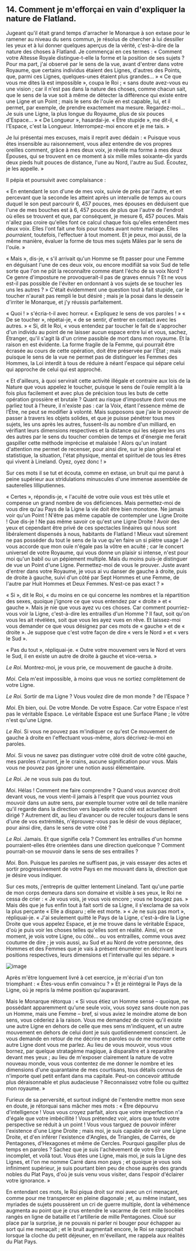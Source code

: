 ## 14. Comment je m'efforçai en vain d'expliquer la nature de Flatland.

Jugeant qu'il était grand temps d'arracher le Monarque à son extase pour le ramener au niveau du sens commun, je résolus de chercher à lui dessiller les yeux et à lui donner quelques aperçus de la vérité, c'est-à-dire de la nature des choses à Flatland. Je commençai en ces termes : « Comment votre Altesse Royale distingue-t-elle la forme et la position de ses sujets ? Pour ma part, j'ai observé par le sens de la vue, avant d'entrer dans votre Royaume, que certains individus étaient des Lignes, d'autres des Points, que, parmi ces Lignes, quelques-unes étaient plus grandes… » « Ce que vous me dites là est impossible », coupa le Roi ; « sans doute avez-vous eu une vision ; car il n'est pas dans la nature des choses, comme chacun sait, que le sens de la vue soit à même de détecter la différence qui existe entre une Ligne et un Point ; mais le sens de l'ouïe en est capable, lui, et il permet, par exemple, de prendre exactement ma mesure. Regardez-moi… Je suis une Ligne, la plus longue du Royaume, plus de six pouces d'Espace… » « De Longueur », hasardai-je. « Être stupide », me dit-il, « l'Espace, c'est la Longueur. Interrompez-moi encore et je me tais. »

Je lui présentai mes excuses, mais il reprit avec dédain : « Puisque vous êtes insensible au raisonnement, vous allez entendre de vos propres oreilles comment, grâce à mes deux voix, je révèle ma forme à mes deux Épouses, qui se trouvent en ce moment à six mille miles soixante-dix yards deux pieds huit pouces de distance, l'une au Nord, l'autre au Sud. Écoutez, je les appelle. »

Il pépia et poursuivit avec complaisance :

« En entendant le son d'une de mes voix, suivie de près par l'autre, et en percevant que la seconde les atteint après un intervalle de temps au cours duquel le son peut parcourir 6, 457 pouces, mes épouses en déduisent que l'une de mes bouches est à 6, 457 pouces de plus que l'autre de l'endroit où elles se trouvent et que, par conséquent, je mesure 6, 457 pouces. Mais n'allez pas croire qu'elles font ce calcul chaque fois qu'elles entendent mes deux voix. Elles l'ont fait une fois pour toutes avant notre mariage. Elles *pourraient*, toutefois, l'effectuer à tout moment. Et je peux, moi aussi, de la même manière, évaluer la forme de tous mes sujets Mâles par le sens de l'ouïe. »

« Mais », dis-je, « s'il arrivait qu'un Homme se fît passer pour une Femme en déguisant l'une de ces deux voix, ou encore modifiât sa voix Sud de telle sorte que l'on ne pût la reconnaître comme étant l'écho de sa voix Nord ? Ce genre d'imposture ne provoquerait-il pas de graves ennuis ? Et ne vous est-il pas possible de l'éviter en ordonnant à vos sujets de se toucher les uns les autres ? » C'était évidemment une question tout à fait stupide, car le toucher n'aurait pas rempli le but désiré ; mais je la posai dans le dessein d'irriter le Monarque, et j'y réussis parfaitement.

« Quoi ! » s'écria-t-il avec horreur. « Expliquez le sens de vos paroles ! » « De se toucher », répétai-je, « de se sentir, d'entrer en contact avec les autres. » « Si, dit le Roi, « vous entendez par toucher le fait de s'approcher d'un individu au point de ne laisser aucun espace entre lui et vous, sachez, Étranger, qu'il s'agit là d'un crime passible de mort dans mon royaume. Et la raison en est évidente. La forme fragile de la Femme, qui pourrait être écrasée au cours de cette opération, doit être préservée par l'État ; mais puisque le sens de la vue ne permet pas de distinguer les Femmes des Hommes, la Loi interdit à tous de réduire à néant l'espace qui sépare celui qui approche de celui qui est approché.

« Et d'ailleurs, à quoi servirait cette activité illégale et contraire aux lois de la Nature que vous appelez le toucher, puisque le sens de l'ouïe remplit à la fois plus facilement et avec plus de précision tous les buts de cette opération grossière et brutale ? Quant au risque d'imposture dont vous me parliez tout à l'heure, il n'existe pas : car la Voix, étant l'essence même de l’Être, ne peut se modifier à volonté. Mais supposons que j'aie le pouvoir de passer à travers les objets solides, et que je puisse pénétrer tous mes sujets, les uns après les autres, fussent-ils au nombre d'un milliard, en vérifiant leurs dimensions respectives et la distance qui les sépare les uns des autres par le sens du toucher combien de temps et d'énergie me ferait gaspiller cette méthode imprécise et malaisée ! Alors qu'un instant d'attention me permet de recenser, pour ainsi dire, sur le plan général et statistique, la situation, l'état physique, mental et spirituel de tous les êtres qui vivent à Lineland. Oyez, oyez donc ! »

Sur ces mots il se tut et écouta, comme en extase, un bruit qui me parut à peine supérieur aux stridulations minuscules d'une immense assemblée de sauterelles lilliputiennes.

« Certes », répondis-je, « l'acuité de votre ouïe vous est très utile et compense un grand nombre de vos déficiences. Mais permettez-moi de vous dire qu'au Pays de la Ligne la vie doit être bien monotone. Ne jamais voir qu'un Point ! N'être pas même capable de contempler une Ligne Droite ! Que dis-je ! Ne pas même savoir ce qu'est une Ligne Droite ! Avoir des yeux et cependant être privé de ces spectacles linéaires qui nous sont libéralement dispensés à nous, habitants de Flatland ! Mieux vaut sûrement ne pas posséder du tout le sens de la vue qu'en faire un si piètre usage ! Je vous accorde que mon ouïe n'égale pas la vôtre en acuité ; car le concert universel de votre Royaume, qui vous donne un plaisir si intense, n'est pour moi qu'un babil ou un pépiement multiple. Mais du moins puis-je distinguer de vue un Point d'une Ligne. Permettez-moi de vous le prouver. Juste avant d'entrer dans votre Royaume, je vous ai vu danser de gauche à droite, puis de droite à gauche, suivi d'un côté par Sept Hommes et une Femme, de l'autre par Huit Hommes et Deux Femmes. N'est-ce pas exact ? »

« Si », dit le Roi, « du moins en ce qui concerne les nombres et la répartition des sexes, quoique j'ignore ce que vous entendez par « droite » et « gauche ». Mais je nie que vous ayez vu ces choses. Car comment pourriez-vous voir la Ligne, c'est-à-dire les entrailles d'un Homme ? Il faut, soit qu'on vous les ait révélées, soit que vous les ayez vues en rêve. Et laissez-moi vous demander ce que vous désignez par ces mots de « gauche » et de « droite ». Je suppose que c'est votre façon de dire « vers le Nord » et « vers le Sud ».

« Pas du tout », répliquai-je. « Outre votre mouvement vers le Nord et vers le Sud, il en existe un autre de droite à gauche et vice-versa. »

*Le Roi*. Montrez-moi, je vous prie, ce mouvement de gauche à droite.

*Moi*. Cela m'est impossible, à moins que vous ne sortiez complètement de votre Ligne.

*Le Roi.* Sortir de ma Ligne ? Vous voulez dire de mon monde ? de l'Espace ?

*Moi*. Eh bien, oui. De votre Monde. De votre Espace. Car votre Espace n'est pas le véritable Espace. Le véritable Espace est une Surface Plane ; le vôtre n'est qu'une Ligne.

*Le Roi*. Si vous ne pouvez pas m'indiquer ce qu'est Ce mouvement de gauche à droite en l'effectuant vous-même, alors décrivez-le-moi en paroles.

*Moi*. Si vous ne savez pas distinguer votre côté droit de votre côté gauche, mes paroles n'auront, je le crains, aucune signification pour vous. Mais vous ne pouvez pas ignorer une notion aussi élémentaire.

*Le Roi*. Je ne vous suis pas du tout.

*Moi*. Hélas ! Comment me faire comprendre ? Quand vous avancez droit devant vous, ne vous vient-il jamais à l'esprit que vous pourriez vous mouvoir dans un autre sens, par exemple tourner votre œil de telle manière qu'il regarde dans la direction vers laquelle votre côté est actuellement dirigé ? Autrement dit, au lieu d'avancer ou de reculer toujours dans le sens d'une de vos extrémités, n'éprouvez-vous pas le désir de vous déplacer, pour ainsi dire, dans le sens de votre côté ?

*Le Roi*. Jamais. Et que signifie cela ? Comment les entrailles d'un homme pourraient-elles être orientées dans une direction quelconque ? Comment pourrait-on se mouvoir dans le sens de ses entrailles ?

*Moi*. Bon. Puisque les paroles ne suffisent pas, je vais essayer des actes et sortir progressivement de votre Pays en me mouvant dans la, direction que je désire vous indiquer.

Sur ces mots, j'entrepris de quitter lentement Lineland. Tant qu'une partie de mon corps demeura dans son domaine et visible à ses yeux, le Roi ne cessa de crier : « Je vous vois, je vous vois encore ; vous ne bougez pas. » Mais dès que je fus enfin tout à fait sorti de sa Ligne, il s'exclama de sa voix la plus perçante « Elle a disparu ; elle est morte. » « Je ne suis pas mort », répliquai-je. « J'ai seulement quitté le Pays de la Ligne, c'est-à-dire la Ligne Droite que vous appelez Espace, et je me trouve dans le véritable Espace, d'où je puis voir les choses telles qu'elles sont en réalité. Ainsi, en ce moment, je vois votre Ligne, ou côté… ou vos entrailles, comme vous avez coutume de dire ; je vois aussi, au Sud et au Nord de votre personne, des Hommes et des Femmes que je vais à présent énumérer en décrivant leurs positions respectives, leurs dimensions et l'intervalle qui les sépare. »

![image](img/flatland_image009.jpg)

Après m'être longuement livré à cet exercice, je m'écriai d'un ton triomphant : « Êtes-vous enfin convaincu ? » Et je réintégrai le Pays de la Ligne, où je repris la même position qu'auparavant.

Mais le Monarque rétorqua : « Si vous étiez un Homme sensé – quoique, ne possédant apparemment qu'une seule voix, vous soyez sans doute non pas un Homme, mais une Femme – bref, si vous aviez le moindre atome de bon sens, vous céderiez à la raison. Vous me demandez de croire qu'il existe une autre Ligne en dehors de celle que mes sens m'indiquent, et un autre mouvement en dehors de celui dont je suis quotidiennement conscient. Je vous demande en retour de me décrire en paroles ou de me montrer cette autre Ligne dont vous me parlez. Au lieu de vous mouvoir, vous vous bornez, par quelque stratagème magique, à disparaître et à reparaître devant mes yeux ; au lieu de m'exposer clairement la nature de votre nouveau monde, vous vous contentez de me donner le nombre et les dimensions d'une quarantaine de mes courtisans, tous détails connus de n'importe quel petit enfant dans ma capitale. Peut-on concevoir attitude plus déraisonnable et plus audacieuse ? Reconnaissez votre folie ou quittez mon royaume. »

Furieux de sa perversité, et surtout indigné de l'entendre mettre mon sexe en doute, je rétorquai sans mâcher mes mots : « Être dépourvu d'intelligence ! Vous vous croyez parfait, alors que votre imperfection n'a d'égale que votre imbécillité ! Vous prétendez voir, alors que toute votre perspective se réduit à un point ! Vous vous targuez de pouvoir inférer l'existence d'une Ligne Droite ; mais moi, je suis capable de voir une Ligne Droite, et d'en inférer l'existence d'Angles, de Triangles, de Carrés, de Pentagones, d'Hexagones et même de Cercles. Pourquoi gaspiller plus de temps en paroles ? Sachez que je suis l'achèvement de votre Être incomplet, et voilà tout. Vous êtes une Ligne, mais moi, je suis la Ligne des Lignes, et l'on me nomme Carré dans mon pays ; et quoique je vous sois infiniment supérieur, je suis pourtant bien peu de chose auprès des grands nobles du Plat Pays, d'où je suis venu vous visiter, dans l'espoir d'éclairer votre ignorance. »

En entendant ces mots, le Roi piqua droit sur moi avec un cri menaçant, comme pour me transpercer en pleine diagonale ; et, au même instant, ses myriades de sujets poussèrent un cri de guerre multiple, dont la véhémence augmenta au point que je crus entendre le vacarme de cent mille Isocèles rangés en ligne de bataille et l'artillerie de mille Pentagones. Cloué sur place par la surprise, je ne pouvais ni parler ni bouger pour échapper au sort qui me menaçait ; et le bruit augmentait encore, le Roi se rapprochait lorsque la cloche du petit déjeuner, en m'éveillant, me rappela aux réalités du Plat Pays.

